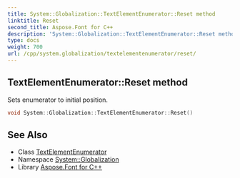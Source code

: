 ```yaml
---
title: System::Globalization::TextElementEnumerator::Reset method
linktitle: Reset
second_title: Aspose.Font for C++
description: 'System::Globalization::TextElementEnumerator::Reset method. Sets enumerator to initial position in C++.'
type: docs
weight: 700
url: /cpp/system.globalization/textelementenumerator/reset/
---
```

## TextElementEnumerator::Reset method


Sets enumerator to initial position.

```cpp
void System::Globalization::TextElementEnumerator::Reset()
```

## See Also

* Class [TextElementEnumerator](../)
* Namespace [System::Globalization](../../)
* Library [Aspose.Font for C++](../../../)
